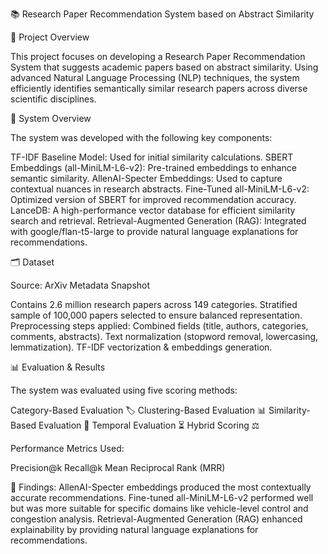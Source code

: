 📚 Research Paper Recommendation System based on Abstract Similarity

📌 Project Overview

This project focuses on developing a Research Paper Recommendation System that suggests academic papers based on abstract similarity. Using advanced Natural Language Processing (NLP) techniques, the system efficiently identifies semantically similar research papers across diverse scientific disciplines.

🚀 System Overview

The system was developed with the following key components:

TF-IDF Baseline Model: Used for initial similarity calculations.
SBERT Embeddings (all-MiniLM-L6-v2): Pre-trained embeddings to enhance semantic similarity.
AllenAI-Specter Embeddings: Used to capture contextual nuances in research abstracts.
Fine-Tuned all-MiniLM-L6-v2: Optimized version of SBERT for improved recommendation accuracy.
LanceDB: A high-performance vector database for efficient similarity search and retrieval.
Retrieval-Augmented Generation (RAG): Integrated with google/flan-t5-large to provide natural language explanations for recommendations.

🗂️ Dataset

Source: ArXiv Metadata Snapshot

Contains 2.6 million research papers across 149 categories.
Stratified sample of 100,000 papers selected to ensure balanced representation.
Preprocessing steps applied:
Combined fields (title, authors, categories, comments, abstracts).
Text normalization (stopword removal, lowercasing, lemmatization).
TF-IDF vectorization & embeddings generation.

📊 Evaluation & Results

The system was evaluated using five scoring methods:

Category-Based Evaluation 🏷️
Clustering-Based Evaluation 📊
Similarity-Based Evaluation 🔎
Temporal Evaluation ⏳
Hybrid Scoring ⚖️

Performance Metrics Used:

Precision@k
Recall@k
Mean Reciprocal Rank (MRR)

🔬 Findings:
AllenAI-Specter embeddings produced the most contextually accurate recommendations.
Fine-tuned all-MiniLM-L6-v2 performed well but was more suitable for specific domains like vehicle-level control and congestion analysis.
Retrieval-Augmented Generation (RAG) enhanced explainability by providing natural language explanations for recommendations.

